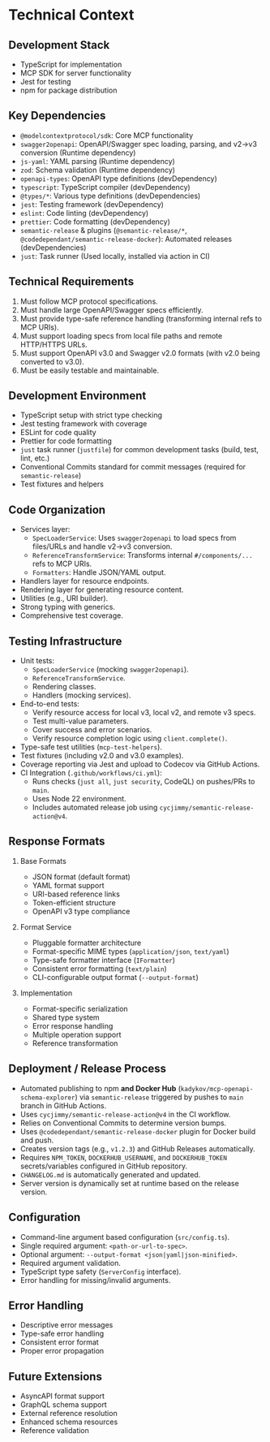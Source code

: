 # Technical Context

## Development Stack

- TypeScript for implementation
- MCP SDK for server functionality
- Jest for testing
- npm for package distribution

## Key Dependencies

- `@modelcontextprotocol/sdk`: Core MCP functionality
- `swagger2openapi`: OpenAPI/Swagger spec loading, parsing, and v2->v3 conversion (Runtime dependency)
- `js-yaml`: YAML parsing (Runtime dependency)
- `zod`: Schema validation (Runtime dependency)
- `openapi-types`: OpenAPI type definitions (devDependency)
- `typescript`: TypeScript compiler (devDependency)
- `@types/*`: Various type definitions (devDependencies)
- `jest`: Testing framework (devDependency)
- `eslint`: Code linting (devDependency)
- `prettier`: Code formatting (devDependency)
- `semantic-release` & plugins (`@semantic-release/*`, `@codedependant/semantic-release-docker`): Automated releases (devDependencies)
- `just`: Task runner (Used locally, installed via action in CI)

## Technical Requirements

1. Must follow MCP protocol specifications.
2. Must handle large OpenAPI/Swagger specs efficiently.
3. Must provide type-safe reference handling (transforming internal refs to MCP URIs).
4. Must support loading specs from local file paths and remote HTTP/HTTPS URLs.
5. Must support OpenAPI v3.0 and Swagger v2.0 formats (with v2.0 being converted to v3.0).
6. Must be easily testable and maintainable.

## Development Environment

- TypeScript setup with strict type checking
- Jest testing framework with coverage
- ESLint for code quality
- Prettier for code formatting
- `just` task runner (`justfile`) for common development tasks (build, test, lint, etc.)
- Conventional Commits standard for commit messages (required for `semantic-release`)
- Test fixtures and helpers

## Code Organization

- Services layer:
  - `SpecLoaderService`: Uses `swagger2openapi` to load specs from files/URLs and handle v2->v3 conversion.
  - `ReferenceTransformService`: Transforms internal `#/components/...` refs to MCP URIs.
  - `Formatters`: Handle JSON/YAML output.
- Handlers layer for resource endpoints.
- Rendering layer for generating resource content.
- Utilities (e.g., URI builder).
- Strong typing with generics.
- Comprehensive test coverage.

## Testing Infrastructure

- Unit tests:
  - `SpecLoaderService` (mocking `swagger2openapi`).
  - `ReferenceTransformService`.
  - Rendering classes.
  - Handlers (mocking services).
- End-to-end tests:
  - Verify resource access for local v3, local v2, and remote v3 specs.
  - Test multi-value parameters.
  - Cover success and error scenarios.
  - Verify resource completion logic using `client.complete()`.
- Type-safe test utilities (`mcp-test-helpers`).
- Test fixtures (including v2.0 and v3.0 examples).
- Coverage reporting via Jest and upload to Codecov via GitHub Actions.
- CI Integration (`.github/workflows/ci.yml`):
  - Runs checks (`just all`, `just security`, CodeQL) on pushes/PRs to `main`.
  - Uses Node 22 environment.
  - Includes automated release job using `cycjimmy/semantic-release-action@v4`.

## Response Formats

1. Base Formats

   - JSON format (default format)
   - YAML format support
   - URI-based reference links
   - Token-efficient structure
   - OpenAPI v3 type compliance

2. Format Service

   - Pluggable formatter architecture
   - Format-specific MIME types (`application/json`, `text/yaml`)
   - Type-safe formatter interface (`IFormatter`)
   - Consistent error formatting (`text/plain`)
   - CLI-configurable output format (`--output-format`)

3. Implementation
   - Format-specific serialization
   - Shared type system
   - Error response handling
   - Multiple operation support
   - Reference transformation

## Deployment / Release Process

- Automated publishing to npm **and Docker Hub** (`kadykov/mcp-openapi-schema-explorer`) via `semantic-release` triggered by pushes to `main` branch in GitHub Actions.
- Uses `cycjimmy/semantic-release-action@v4` in the CI workflow.
- Relies on Conventional Commits to determine version bumps.
- Uses `@codedependant/semantic-release-docker` plugin for Docker build and push.
- Creates version tags (e.g., `v1.2.3`) and GitHub Releases automatically.
- Requires `NPM_TOKEN`, `DOCKERHUB_USERNAME`, and `DOCKERHUB_TOKEN` secrets/variables configured in GitHub repository.
- `CHANGELOG.md` is automatically generated and updated.
- Server version is dynamically set at runtime based on the release version.

## Configuration

- Command-line argument based configuration (`src/config.ts`).
- Single required argument: `<path-or-url-to-spec>`.
- Optional argument: `--output-format <json|yaml|json-minified>`.
- Required argument validation.
- TypeScript type safety (`ServerConfig` interface).
- Error handling for missing/invalid arguments.

## Error Handling

- Descriptive error messages
- Type-safe error handling
- Consistent error format
- Proper error propagation

## Future Extensions

- AsyncAPI format support
- GraphQL schema support
- External reference resolution
- Enhanced schema resources
- Reference validation

